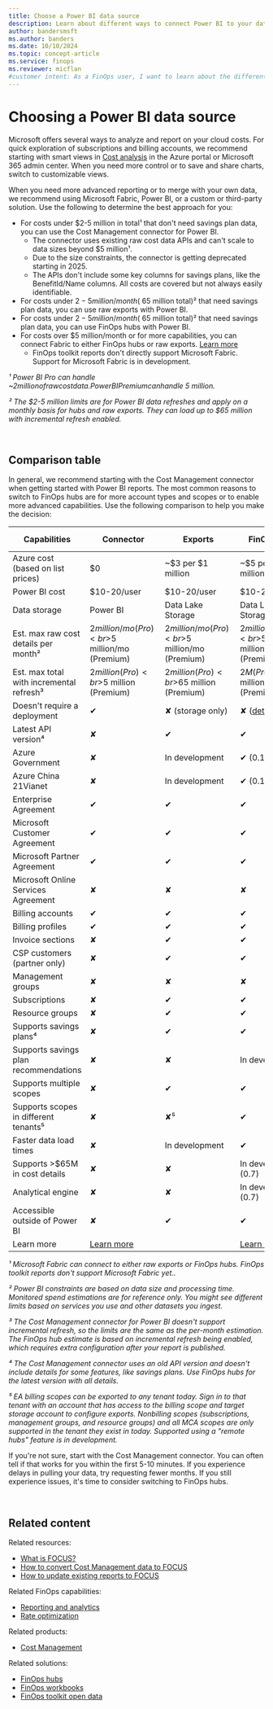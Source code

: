 ```yaml
---
title: Choose a Power BI data source
description: Learn about different ways to connect Power BI to your data to analyze and report on cloud costs, including connectors and exports.
author: bandersmsft
ms.author: banders
ms.date: 10/10/2024
ms.topic: concept-article
ms.service: finops
ms.reviewer: micflan
#customer intent: As a FinOps user, I want to learn about the different ways to connect Power BI to your data so that I can do it.
---
```


<!-- markdownlint-disable-next-line MD025 -->
# Choosing a Power BI data source

Microsoft offers several ways to analyze and report on your cloud costs. For quick exploration of subscriptions and billing accounts, we recommend starting with smart views in [Cost analysis](/azure/cost-management-billing/costs/quick-acm-cost-analysis) in the Azure portal or Microsoft 365 admin center. When you need more control or to save and share charts, switch to customizable views.

When you need more advanced reporting or to merge with your own data, we recommend using Microsoft Fabric, Power BI, or a custom or third-party solution. Use the following to determine the best approach for you:

- For costs under $2-5 million in total¹ that don't need savings plan data, you can use the Cost Management connector for Power BI.
   - The connector uses existing raw cost data APIs and can't scale to data sizes beyond $5 million¹.
   - Due to the size constraints, the connector is getting deprecated starting in 2025.
   - The APIs don't include some key columns for savings plans, like the BenefitId/Name columns. All costs are covered but not always easily identifiable.
- For costs under $2-5 million/month (~$65 million total)² that need savings plan data, you can use raw exports with Power BI.
- For costs under $2-5 million/month (~$65 million total)² that need savings plan data, you can use FinOps hubs with Power BI.
- For costs over $5 million/month or for more capabilities, you can connect Fabric to either FinOps hubs or raw exports. [Learn more](../../fabric/create-fabric-workspace-finops.md)
   - FinOps toolkit reports don't directly support Microsoft Fabric. Support for Microsoft Fabric is in development.

_¹ Power BI Pro can handle ~$2 million of raw cost data. Power BI Premium can handle ~$5 million._

_² The $2-5 million limits are for Power BI data refreshes and apply on a monthly basis for hubs and raw exports. They can load up to $65 million with incremental refresh enabled._

<br>

## Comparison table

In general, we recommend starting with the Cost Management connector when getting started with Power BI reports. The most common reasons to switch to FinOps hubs are for more account types and scopes or to enable more advanced capabilities. Use the following comparison to help you make the decision:

| Capabilities                                        |            Connector             |             Exports              |           FinOps hubs            |  Microsoft Fabric¹  |
| --------------------------------------------------- | ------------------------------ | ------------------------------ | ------------------------------ | ---------------------------- |
| Azure cost (based on list prices)                   |                $0                |           ~$3 per $1 million            |           ~$5 per $1 million            |          ~$3 per $1 million           |
| Power BI cost                                       |           $10-20/user            |           $10-20/user            |           $10-20/user            |             $300+              |
| Data storage                                        |             Power BI             |        Data Lake Storage         |        Data Lake Storage         |       Data Lake Storage        |
| Est. max raw cost details per month²     | $2 million/mo (Pro)<br>$5 million/mo (Premium) | $2 million/mo (Pro)<br>$5 million/mo (Premium) | $2 million/mo (Pro)<br>$5 million/mo (Premium) |              TBD               |
| Est. max total with incremental refresh³ |    $2 million (Pro)<br>$5 million (Premium)    |   $2 million (Pro)<br>$65 million (Premium)    |   $2M (Pro)<br>$65 million (Premium)    |              TBD               |
| Doesn't require a deployment                       |                ✔                 |         ✘ (storage only)         |   ✘ ([details][hubs-template])   |               ✘                |
| Latest API version⁴                      |                ✘                 |                ✔                 |                ✔                 |               ✔                |
| Azure Government                                    |                ✘                 |                In development                 |            ✔ (0.1.1)             |          ✔ (via Hubs)          |
| Azure China 21Vianet                                         |                ✘                 |                In development                 |            ✔ (0.1.1)             |          ✔ (via Hubs)          |
| Enterprise Agreement                                |                ✔                 |                ✔                 |                ✔                 |               ✔                |
| Microsoft Customer Agreement                        |                ✔                 |                ✔                 |                ✔                 |               ✔                |
| Microsoft Partner Agreement                         |                ✔                 |                ✔                 |                ✔                 |               ✔                |
| Microsoft Online Services Agreement                 |                ✘                 |                ✘                 |                ✘                 |              ✘               |
| Billing accounts                                    |                ✔                 |                ✔                 |                ✔                 |               ✔                |
| Billing profiles                                    |                ✔                 |                ✔                 |                ✔                 |               ✔                |
| Invoice sections                                    |                ✘                 |                ✔                 |                ✔                 |               ✔                |
| CSP customers (partner only)                        |                ✘                 |                ✔                 |                ✔                 |               ✔                |
| Management groups                                   |                ✘                 |                ✘                 |                ✘                 |              ✘               |
| Subscriptions                                       |                ✘                 |                ✔                 |                ✔                 |               ✔                |
| Resource groups                                     |                ✘                 |                ✔                 |                ✔                 |               ✔                |
| Supports savings plans⁴                  |                ✘                 |                ✔                 |                ✔                 |               ✔                |
| Supports savings plan recommendations               |                ✘                 |                ✘                 |                In development                 |               In development                |
| Supports multiple scopes                            |                ✘                 |                ✔                 |                ✔                 |               ✔                |
| Supports scopes in different tenants⁵    |                ✘                 |          ✘⁵           |                ✔                 |          ✔ (via Hubs)          |
| Faster data load times                              |                ✘                 |                In development                 |                ✔                 |          ✔ (via Hubs)          |
| Supports >$65M in cost details                      |                ✘                 |                ✘                 |             In development (0.7)              |              ✔               |
| Analytical engine                                   |                ✘                 |                ✘                 |             In development (0.7)              |              ✔               |
| Accessible outside of Power BI                      |                ✘                 |                ✔                 |                ✔                 |               ✔                |
| Learn more                                          |  [Learn more][about-connector]   |                                  |     [Learn more][about-hubs]     | [Learn more][about-workspaces] |

[about-connector]: /power-bi/connect-data/desktop-connect-azure-cost-management
[about-hubs]: ../hubs/finops-hubs-overview.md
[about-workspaces]: ../../fabric/create-fabric-workspace-finops.md
[hubs-template]: ../hubs/template.md

_¹ Microsoft Fabric can connect to either raw exports or FinOps hubs. FinOps toolkit reports don't support Microsoft Fabric yet.._

_² Power BI constraints are based on data size and processing time. Monitored spend estimations are for reference only. You might see different limits based on services you use and other datasets you ingest._

_³ The Cost Management connector for Power BI doesn't support incremental refresh, so the limits are the same as the per-month estimation. The FinOps hub estimate is based on incremental refresh being enabled, which requires extra configuration after your report is published._

_⁴ The Cost Management connector uses an old API version and doesn't include details for some features, like savings plans. Use FinOps hubs for the latest version with all details._

_⁵ EA billing scopes can be exported to any tenant today. Sign in to that tenant with an account that has access to the billing scope and target storage account to configure exports. Nonbilling scopes (subscriptions, management groups, and resource groups) and all MCA scopes are only supported in the tenant they exist in today. Supported using a "remote hubs" feature is in development._

If you're not sure, start with the Cost Management connector. You can often tell if that works for you within the first 5-10 minutes. If you experience delays in pulling your data, try requesting fewer months. If you still experience issues, it's time to consider switching to FinOps hubs.

<br>

## Related content

Related resources:

- [What is FOCUS?](../../focus/what-is-focus.md)
- [How to convert Cost Management data to FOCUS](../../focus/convert.md)
- [How to update existing reports to FOCUS](../../focus/mapping.md)

<!-- TODO: Bring in after these resources are moved
- [Common terms](../../_resources/terms.md)
- [Data dictionary](../../_resources/data-dictionary.md)
-->

Related FinOps capabilities:

- [Reporting and analytics](../../framework/understand/reporting.md)
- [Rate optimization](../../framework/optimize/rates.md)

Related products:

- [Cost Management](/azure/cost-management-billing/costs/)

Related solutions:

- [FinOps hubs](../hubs/finops-hubs-overview.md)
- [FinOps workbooks](https://aka.ms/finops/workbooks)
- [FinOps toolkit open data](../open-data.md)

<br>